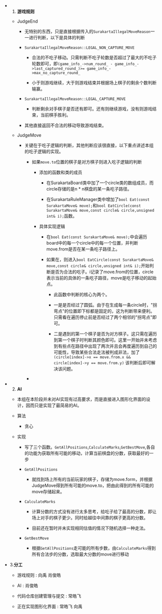 - 1. **游戏规则**

  - JudgeEnd

    - 无特别的东西，只是直接根据传入的`SurakartaIllegalMoveReason`一一进行判断，以下是具体的判断

    - `SurakartaIllegalMoveReason::LEGAL_NON_CAPTURE_MOVE`

      - 合法的不吃子移动。只需判断不吃子轮数是否超过了最大的不吃子轮数即可，即`(game_info_->num_round_ - game_info_->last_captured_round_)>= game_info_->max_no_capture_round_`

      - 小于则游戏继续，大于则游戏结束并根据场上棋子的剩余个数判断输赢。

    - `SurakartaIllegalMoveReason::LEGAL_CAPTURE_MOVE`
      - 判断剩余对手棋子是否还有即可。还有则继续游戏，没有则游戏结束，当前棋手胜利。

    - 其他直接返回不合法的移动导致游戏结束。

  - JudgeMove

    - 关键在于吃子逻辑的判断，其他判断应该很直接，以下重点讲述本组的吃子逻辑的实现。

      - 如果`move.to`位置的棋子是对方棋子则进入吃子逻辑的判断

        - 添加的函数和类的成员

          - 在SurakartaBoard类中加了一个circle类的数组成员，而circle存储的是n * n棋盘的某一条吃子路径。

          - 在SurakartaRuleManager类中增加了`bool Eat(const SurakartaMove& move);`和`bool EatCircle(const SurakartaMove& move,const circle& circle,unsigned int& i);`函数。

        - 具体实现逻辑

          - 在`bool Eat(const SurakartaMove& move);`中会遍历board中的每一个circle中的每一个位置，并判断move.from是否在某一条吃子路径上。

          - 如果在，则进入`bool EatCircle(const SurakartaMove& move,const circle& circle,unsigned int& i);`开始判断是否为合法的吃子。i记录了move.from的位置，circle表示当前的具体的一条吃子路径，move是吃子移动的起始点。

            - 此函数中判断的核心为两个。

            - 一是是否经过了圆弧。由于在生成每一条circle时，"拐弯点"的位置即下标都是固定的，这为判断带来便利。只需看在遍历停止前是否经过了两个相邻的"拐弯点"即可。

            - 二是遇到的第一个棋子是否为对方棋子。这只需在遍历到第一个棋子时判断其颜色即可。这里一开始并未考虑到有些点在路径中出现了两次并且会再度遍历到自己的可能性，导致某些合法走法被判成非法，加了`(circle[index]->x == move.from.x && circle[index]->y == move.from.y)` 该判断后即可解决该问题。

      - 

- 2. **AI**

  - 本组在本阶段并未对AI实现有过高要求，而是直接进入图形化界面的设计，因而只是实现了最简易的AI。

  - 算法
    - 贪心

  - 实现

    - 写了三个函数。`GetAllPositions`,`CalculateMarks`,`GetBestMove`,各自的功能为获取所有可能的移动，计算当前棋盘的分数，获取最好的一步

    - `GetAllPositions`
      - 就找到场上所有的当前玩家的棋子，存储为move.form，并根据JudgeMove得到所有可能的move.to，把由此得到的所有可能的move存储起来。

    - `CalculateMarks`

      - 计算分数的方式没有进行太多思考，给吃子给了最高的分数，即让场上对手的棋子更少。同时给越往中间靠的棋子更高的分数。

      - 目前还在暂时并未实现相同估值的情况下随机选择一种走法。

    - `GetBestMove`
      - 根据`GetAllPositions`走可能的所有步数，由`CalculateMarks`得到所有合法步的分数，选取最大分数的move进行移动

- 3.**分工**

  - 游戏规则 : 向禹 肖俊皓 

  - AI : 肖俊皓

  - 代码仓库创建管理与提交  : 常皓飞

  - 正在实现图形化界面 :  常皓飞 向禹